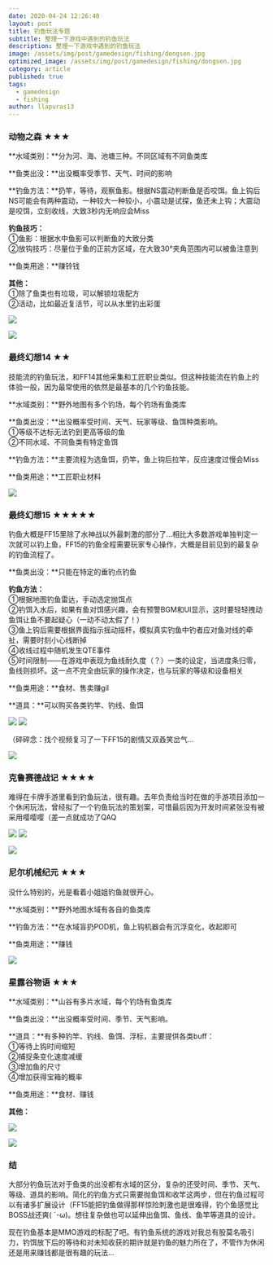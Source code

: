 ```yaml
---
date: 2020-04-24 12:26:40
layout: post
title: 钓鱼玩法专题
subtitle: 整理一下游戏中遇到的钓鱼玩法
description: 整理一下游戏中遇到的钓鱼玩法
image: /assets/img/post/gamedesign/fishing/dongsen.jpg
optimized_image: /assets/img/post/gamedesign/fishing/dongsen.jpg
category: article
published: true
tags:
  - gamedesign
  - fishing
author: llapuras13
---
```


### 动物之森 ★★★

**水域类别：**分为河、海、池塘三种。不同区域有不同鱼类库

**鱼类出没：**出没概率受季节、天气、时间的影响

**钓鱼方法：**扔竿，等待，观察鱼影。根据NS震动判断鱼是否咬饵。鱼上钩后NS可能会有两种震动，一种较大一种较小，小震动是试探，鱼还未上钩；大震动是咬饵，立刻收线，大致3秒内无响应会Miss

**钓鱼技巧：**<br>
①鱼影：根据水中鱼影可以判断鱼的大致分类<br>
②放钩技巧：尽量位于鱼的正前方区域，在大致30°夹角范围内可以被鱼注意到<br>

**鱼类用途：**赚铃钱

**其他：**<br>
①除了鱼类也有垃圾，可以解锁垃圾配方<br>
②活动，比如最近复活节，可以从水里钓出彩蛋<br>

![](/assets/img/post/gamedesign/fishing/acnhfishing.gif)

![](/assets/img/line.png)

### 最终幻想14 ★★
 
技能流的钓鱼玩法，和FF14其他采集和工匠职业类似。但这种技能流在钓鱼上的体验一般，因为最常使用的依然是最基本的几个钓鱼技能。

**水域类别：**野外地图有多个钓场，每个钓场有鱼类库

**鱼类出没：**出没概率受时间、天气、玩家等级、鱼饵种类影响。<br>
①等级不达标无法钓到更高等级的鱼<br>
②不同水域、不同鱼类有特定鱼饵<br>

**钓鱼方法：**主要流程为选鱼饵，扔竿，鱼上钩后拉竿，反应速度过慢会Miss

**鱼类用途：**工匠职业材料

![](/assets/img/line.png)

### 最终幻想15 ★★★★★

钓鱼大概是FF15里除了水神战以外最刺激的部分了...相比大多数游戏单独判定一次就可以钓上鱼，FF15的钓鱼全程需要玩家专心操作，大概是目前见到的最复杂的钓鱼流程了。

**鱼类出没：**只能在特定的垂钓点钓鱼

**钓鱼方法：**<br>
①根据地图钓鱼雷达，手动选定抛饵点<br>
②钓饵入水后，如果有鱼对饵感兴趣，会有预警BGM和UI显示，这时要轻轻拽动鱼饵让鱼不要起疑心（一动不动太假了！）<br>
③鱼上钩后需要根据界面指示摇动摇杆，模拟真实钓鱼中钓者应对鱼对线的牵扯，需要时刻小心线断掉<br>
④收线过程中随机发生QTE事件<br>
⑤时间限制——在游戏中表现为鱼线耐久度（？）一类的设定，当进度条归零，鱼线则损坏。这一点不完全由玩家的操作决定，也与玩家的等级和设备相关<br>

**鱼类用途：**食材、售卖赚gil

**道具：**可以购买各类钓竿、钓线、鱼饵

![](/assets/img/post/gamedesign/fishing/ffxiv01.png)
![](/assets/img/post/gamedesign/fishing/ffxiv02.png)

（碎碎念：找个视频复习了一下FF15的剧情又双叒笑岔气...

![](/assets/img/line.png)

### 克鲁赛德战记 ★★★★

难得在卡牌手游里看到钓鱼玩法，很有趣。去年负责给当时在做的手游项目添加一个休闲玩法，曾经拟了一个钓鱼玩法的策划案，可惜最后因为开发时间紧张没有被采用嘤嘤嘤（差一点就成功了QAQ

![](/assets/img/post/gamedesign/fishing/kelu01.png)
![](/assets/img/post/gamedesign/fishing/kelu02.png)

![](/assets/img/line.png)

### 尼尔机械纪元 ★★★

没什么特别的，光是看着小姐姐钓鱼就很开心。

**水域类别：**野外地图水域有各自的鱼类库

**钓鱼方法：**在水域盲扔POD机，鱼上钩机器会有沉浮变化，收起即可

**鱼类用途：**赚钱

![](/assets/img/line.png)

### 星露谷物语 ★★★

**水域类别：**山谷有多片水域，每个钓场有鱼类库

**鱼类出没：**出没概率受时间、季节、天气影响。<br>

**道具：**有多种钓竿、钓线、鱼饵、浮标，主要提供各类buff：<br>
①等待上钩时间缩短<br>
②捕捉条变化速度减缓<br>
③增加鱼的尺寸<br>
④增加获得宝箱的概率<br>

**鱼类用途：**食材、赚钱

**其他：**

![](/assets/img/post/gamedesign/fishing/stardewfishing.jpg)

![](/assets/img/line.png)

### 结

大部分钓鱼玩法对于鱼类的出没都有水域的区分，复杂的还受时间、季节、天气、等级、道具的影响。简化的钓鱼方式只需要抛鱼饵和收竿这两步，但在钓鱼过程可以有诸多扩展设计（FF15能把钓鱼做得那样惊险刺激也是很难得，钓个鱼感觉比BOSS战还爽( ´･ω)。想往复杂做也可以延伸出鱼饵、鱼线、鱼竿等道具的设计。

现在钓鱼基本是MMO游戏的标配了吧。有钓鱼系统的游戏对我总有股莫名吸引力，钓饵放下后的等待和对未知收获的期许就是钓鱼的魅力所在了，不管作为休闲还是用来赚钱都是很有趣的玩法...